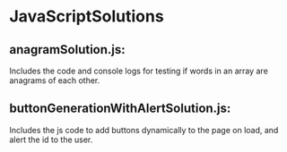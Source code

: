 # JavaScriptSolutions

## anagramSolution.js:
 Includes the code and console logs for testing if words in an array are anagrams of each other.

## buttonGenerationWithAlertSolution.js:
 Includes the js code to add buttons dynamically to the page on load, and alert the id to the user.